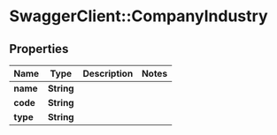 # SwaggerClient::CompanyIndustry

## Properties
Name | Type | Description | Notes
------------ | ------------- | ------------- | -------------
**name** | **String** |  | 
**code** | **String** |  | 
**type** | **String** |  | 


